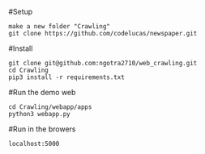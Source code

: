 #Setup
```
make a new folder "Crawling"
git clone https://github.com/codelucas/newspaper.git
```

#Install
```
git clone git@github.com:ngotra2710/web_crawling.git
cd Crawling
pip3 install -r requirements.txt
```

#Run the demo web
```
cd Crawling/webapp/apps
python3 webapp.py
```

#Run in the browers
```
localhost:5000
```